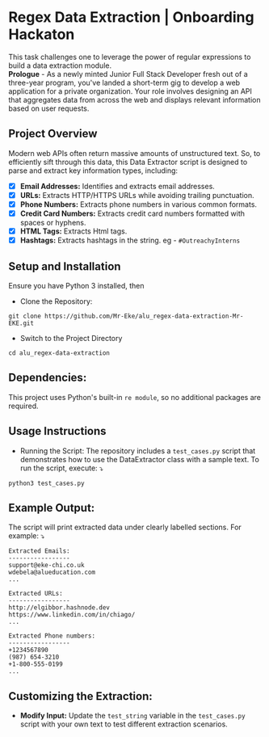 # Regex Data Extraction | Onboarding Hackaton
This task challenges one to leverage the power of regular expressions to build a data extraction module.  
**Prologue** - As a newly minted Junior Full Stack Developer fresh out of a three-year program, you've landed a short-term gig to develop a web application for a private organization. Your role involves designing an API that aggregates data from across the web and displays relevant information based on user requests. 

## Project Overview  
Modern web APIs often return massive amounts of unstructured text. So, to efficiently sift through this data, this Data Extractor script is designed to parse and extract key information types, including:  
- [x] **Email Addresses:** Identifies and extracts email addresses.
- [x] **URLs:** Extracts HTTP/HTTPS URLs while avoiding trailing punctuation.
- [x] **Phone Numbers:** Extracts phone numbers in various common formats.
- [x] **Credit Card Numbers:** Extracts credit card numbers formatted with spaces or hyphens.
- [x] **HTML Tags:** Extracts Html tags.
- [x] **Hashtags:** Extracts hashtags in the string. eg - ```#OutreachyInterns```

## Setup and Installation
Ensure you have Python 3 installed, then
- Clone the Repository:
```
git clone https://github.com/Mr-Eke/alu_regex-data-extraction-Mr-EKE.git
```
- Switch to the Project Directory
```
cd alu_regex-data-extraction
```
## Dependencies:
This project uses Python's built-in ```re module```, so no additional packages are required.  
## Usage Instructions
- Running the Script:
The repository includes a ```test_cases.py``` script that demonstrates how to use the DataExtractor class with a sample text. To run the script, execute: ⤵️ 
```
python3 test_cases.py
```
## Example Output:
The script will print extracted data under clearly labelled sections. For example: ⤵️  
```
Extracted Emails:
-----------------
support@eke-chi.co.uk
wdebela@alueducation.com
...

Extracted URLs:
-----------------
http://elgibbor.hashnode.dev
https://www.linkedin.com/in/chiago/
...

Extracted Phone numbers:
-----------------
+1234567890
(987) 654-3210
+1-800-555-0199
...
```
## Customizing the Extraction:
- **Modify Input:** Update the ```test_string``` variable in the ```test_cases.py``` script with your own text to test different extraction scenarios.
